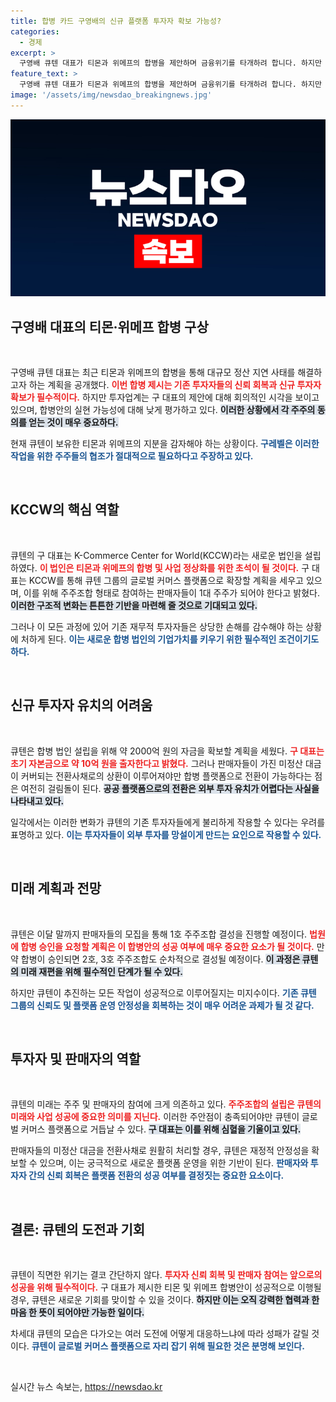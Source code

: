 ```yaml
---
title: 합병 카드 구영배의 신규 플랫폼 투자자 확보 가능성?
categories:
  - 경제
excerpt: >
  구영배 큐텐 대표가 티몬과 위메프의 합병을 제안하며 금융위기를 타개하려 합니다. 하지만 기존 투자자 신뢰 저하와 자금 확보 문제로 실현 가능성에 의문이 제기되고 있습니다. 단순 정산 문제를 넘어선 이 대형 프로젝트의 향배가 주목받고 있습니다.
feature_text: >
  구영배 큐텐 대표가 티몬과 위메프의 합병을 제안하며 금융위기를 타개하려 합니다. 하지만 기존 투자자 신뢰 저하와 자금 확보 문제로 실현 가능성에 의문이 제기되고 있습니다. 단순 정산 문제를 넘어선 이 대형 프로젝트의 향배가 주목받고 있습니다.
image: '/assets/img/newsdao_breakingnews.jpg'
---
```


<p><img src="/assets/img/newsdao_breakingnews.jpg" alt="koreaapp 속보" /></p>

<h2 data-ke-size="size26">구영배 대표의 티몬·위메프 합병 구상</h2>

<p data-ke-size="size16">&nbsp;</p>

<p>구영배 큐텐 대표는 최근 티몬과 위메프의 합병을 통해 대규모 정산 지연 사태를 해결하고자 하는 계획을 공개했다. <b><span style="color: #ee2323;">이번 합병 제시는 기존 투자자들의 신뢰 회복과 신규 투자자 확보가 필수적이다.</span></b> 하지만 투자업계는 구 대표의 제안에 대해 회의적인 시각을 보이고 있으며, 합병안의 실현 가능성에 대해 낮게 평가하고 있다. <b><span style="background-color: #21538527;">이러한 상황에서 각 주주의 동의를 얻는 것이 매우 중요하다.</span></b>  </p>

<p>현재 큐텐이 보유한 티몬과 위메프의 지분을 감자해야 하는 상황이다. <b><span style="color: #1a5490;">구레벨은 이러한 작업을 위한 주주들의 협조가 절대적으로 필요하다고 주장하고 있다.</span></b></p>

<p data-ke-size="size16">&nbsp;</p>

<h2 data-ke-size="size26">KCCW의 핵심 역할</h2>

<p data-ke-size="size16">&nbsp;</p>

<p>큐텐의 구 대표는 K-Commerce Center for World(KCCW)라는 새로운 법인을 설립하였다. <b><span style="color: #ee2323;">이 법인은 티몬과 위메프의 합병 및 사업 정상화를 위한 초석이 될 것이다.</span></b> 구 대표는 KCCW를 통해 큐텐 그룹의 글로벌 커머스 플랫폼으로 확장할 계획을 세우고 있으며, 이를 위해 주주조합 형태로 참여하는 판매자들이 1대 주주가 되어야 한다고 밝혔다. <b><span style="background-color: #21538527;">이러한 구조적 변화는 튼튼한 기반을 마련해 줄 것으로 기대되고 있다.</span></b>  </p>

<p>그러나 이 모든 과정에 있어 기존 재무적 투자자들은 상당한 손해를 감수해야 하는 상황에 처하게 된다. <b><span style="color: #1a5490;">이는 새로운 합병 법인의 기업가치를 키우기 위한 필수적인 조건이기도 하다.</span></b></p>

<p data-ke-size="size16">&nbsp;</p>

<h2 data-ke-size="size26">신규 투자자 유치의 어려움</h2>

<p data-ke-size="size16">&nbsp;</p>

<p>큐텐은 합병 법인 설립을 위해 약 2000억 원의 자금을 확보할 계획을 세웠다. <b><span style="color: #ee2323;">구 대표는 초기 자본금으로 약 10억 원을 출자한다고 밝혔다.</span></b> 그러나 판매자들이 가진 미정산 대금이 커버되는 전환사채로의 상환이 이루어져야만 합병 플랫폼으로 전환이 가능하다는 점은 여전히 걸림돌이 된다. <b><span style="background-color: #21538527;">공공 플랫폼으로의 전환은 외부 투자 유치가 어렵다는 사실을 나타내고 있다.</span></b></p>

<p>일각에서는 이러한 변화가 큐텐의 기존 투자자들에게 불리하게 작용할 수 있다는 우려를 표명하고 있다. <b><span style="color: #1a5490;">이는 투자자들이 외부 투자를 망설이게 만드는 요인으로 작용할 수 있다.</span></b></p>

<p data-ke-size="size16">&nbsp;</p>

<h2 data-ke-size="size26">미래 계획과 전망</h2>

<p data-ke-size="size16">&nbsp;</p>

<p>큐텐은 이달 말까지 판매자들의 모집을 통해 1호 주주조합 결성을 진행할 예정이다. <b><span style="color: #ee2323;">법원에 합병 승인을 요청할 계획은 이 합병안의 성공 여부에 매우 중요한 요소가 될 것이다.</span></b> 만약 합병이 승인되면 2호, 3호 주주조합도 순차적으로 결성될 예정이다. <b><span style="background-color: #21538527;">이 과정은 큐텐의 미래 재편을 위해 필수적인 단계가 될 수 있다.</span></b></p>

<p>하지만 큐텐이 추진하는 모든 작업이 성공적으로 이루어질지는 미지수이다. <b><span style="color: #1a5490;">기존 큐텐 그룹의 신뢰도 및 플랫폼 운영 안정성을 회복하는 것이 매우 어려운 과제가 될 것 같다.</span></b></p>

<p data-ke-size="size16">&nbsp;</p>

<h2 data-ke-size="size26">투자자 및 판매자의 역할</h2>

<p data-ke-size="size16">&nbsp;</p>

<p>큐텐의 미래는 주주 및 판매자의 참여에 크게 의존하고 있다. <b><span style="color: #ee2323;">주주조합의 설립은 큐텐의 미래와 사업 성공에 중요한 의미를 지닌다.</span></b> 이러한 주안점이 충족되어야만 큐텐이 글로벌 커머스 플랫폼으로 거듭날 수 있다. <b><span style="background-color: #21538527;">구 대표는 이를 위해 심혈을 기울이고 있다.</span></b>  </p>

<p>판매자들의 미정산 대금을 전환사채로 원활히 처리할 경우, 큐텐은 재정적 안정성을 확보할 수 있으며, 이는 궁극적으로 새로운 플랫폼 운영을 위한 기반이 된다. <b><span style="color: #1a5490;">판매자와 투자자 간의 신뢰 회복은 플랫폼 전환의 성공 여부를 결정짓는 중요한 요소이다.</span></b></p>

<p data-ke-size="size16">&nbsp;</p>

<h2 data-ke-size="size26">결론: 큐텐의 도전과 기회</h2>

<p data-ke-size="size16">&nbsp;</p>

<p>큐텐이 직면한 위기는 결코 간단하지 않다. <b><span style="color: #ee2323;">투자자 신뢰 회복 및 판매자 참여는 앞으로의 성공을 위해 필수적이다.</span></b> 구 대표가 제시한 티몬 및 위메프 합병안이 성공적으로 이행될 경우, 큐텐은 새로운 기회를 맞이할 수 있을 것이다. <b><span style="background-color: #21538527;">하지만 이는 오직 강력한 협력과 한 마음 한 뜻이 되어야만 가능한 일이다.</span></b>  </p>

<p>차세대 큐텐의 모습은 다가오는 여러 도전에 어떻게 대응하느냐에 따라 성패가 갈릴 것이다. <b><span style="color: #1a5490;">큐텐이 글로벌 커머스 플랫폼으로 자리 잡기 위해 필요한 것은 분명해 보인다.</span></b></p>

<p data-ke-size="size16">&nbsp;</p>
실시간 뉴스 속보는, <a href="https://newsdao.kr" rel="dofollow">https://newsdao.kr</a>


